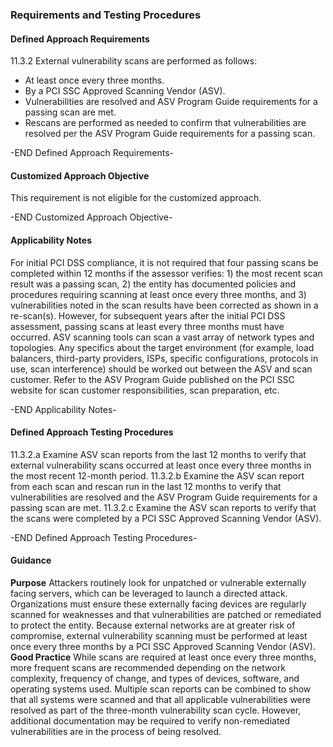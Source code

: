 ### Requirements and Testing Procedures

#### Defined Approach Requirements
11.3.2 External vulnerability scans are performed as follows:
- At least once every three months.
- By a PCI SSC Approved Scanning Vendor (ASV).
- Vulnerabilities are resolved and ASV Program Guide requirements for a passing scan are met.
- Rescans are performed as needed to confirm that vulnerabilities are resolved per the ASV Program Guide requirements for a passing scan.

-END Defined Approach Requirements- 
#### Customized Approach Objective
This requirement is not eligible for the customized approach.

-END Customized Approach Objective- 
#### Applicability Notes
For initial PCI DSS compliance, it is not required that four passing scans be completed within 12 months if the assessor verifies: 1) the most recent scan result was a passing scan, 2) the entity has documented policies and procedures requiring scanning at least once every three months, and 3) vulnerabilities noted in the scan results have been corrected as shown in a re-scan(s).
However, for subsequent years after the initial PCI DSS assessment, passing scans at least every three months must have occurred.
ASV scanning tools can scan a vast array of network types and topologies. Any specifics about the target environment (for example, load balancers, third-party providers, ISPs, specific configurations, protocols in use, scan interference) should be worked out between the ASV and scan customer.
Refer to the ASV Program Guide published on the PCI SSC website for scan customer responsibilities, scan preparation, etc.

-END Applicability Notes- 
#### Defined Approach Testing Procedures
11.3.2.a Examine ASV scan reports from the last 12 months to verify that external vulnerability scans occurred at least once every three months in the most recent 12-month period.
11.3.2.b Examine the ASV scan report from each scan and rescan run in the last 12 months to verify that vulnerabilities are resolved and the ASV Program Guide requirements for a passing scan are met.
11.3.2.c Examine the ASV scan reports to verify that the scans were completed by a PCI SSC Approved Scanning Vendor (ASV).

-END Defined Approach Testing Procedures- 
#### Guidance
**Purpose**
Attackers routinely look for unpatched or vulnerable externally facing servers, which can be leveraged to launch a directed attack. Organizations must ensure these externally facing devices are regularly scanned for weaknesses and that vulnerabilities are patched or remediated to protect the entity.
Because external networks are at greater risk of compromise, external vulnerability scanning must be performed at least once every three months by a PCI SSC Approved Scanning Vendor (ASV).
**Good Practice**
While scans are required at least once every three months, more frequent scans are recommended depending on the network complexity, frequency of change, and types of devices, software, and operating systems used.
Multiple scan reports can be combined to show that all systems were scanned and that all applicable vulnerabilities were resolved as part of the three-month vulnerability scan cycle. However, additional documentation may be required to verify non-remediated vulnerabilities are in the process of being resolved.